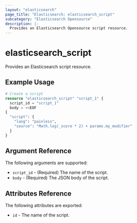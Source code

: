 ```yaml
---
layout: "elasticsearch"
page_title: "Elasticsearch: elasticsearch_script"
subcategory: "Elasticsearch Opensource"
description: |-
  Provides an Elasticsearch Opensource script resource.
---
```


# elasticsearch_script

Provides an Elasticsearch script resource.

## Example Usage

```tf
# Create a script
resource "elasticsearch_script" "script_1" {
  script_id = "script_1"
  body = <<EOF
{
  "script": {
	"lang": "painless",
	"source": "Math.log(_score * 2) + params.my_modifier"
  }
}
```

## Argument Reference

The following arguments are supported:

* `script_id` - (Required) The name of the script.
* `body` - (Required) The JSON body of the script.

## Attributes Reference

The following attributes are exported:

* `id` - The name of the script.
